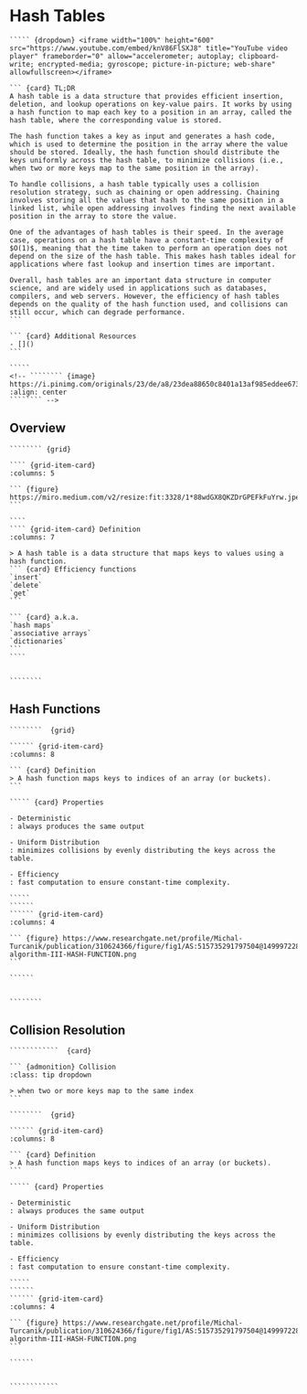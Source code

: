 # Hash Tables

````````` {div} full-width
````` {dropdown} <iframe width="100%" height="600" src="https://www.youtube.com/embed/knV86FlSXJ8" title="YouTube video player" frameborder="0" allow="accelerometer; autoplay; clipboard-write; encrypted-media; gyroscope; picture-in-picture; web-share" allowfullscreen></iframe>

``` {card} TL;DR
A hash table is a data structure that provides efficient insertion, deletion, and lookup operations on key-value pairs. It works by using a hash function to map each key to a position in an array, called the hash table, where the corresponding value is stored.

The hash function takes a key as input and generates a hash code, which is used to determine the position in the array where the value should be stored. Ideally, the hash function should distribute the keys uniformly across the hash table, to minimize collisions (i.e., when two or more keys map to the same position in the array).

To handle collisions, a hash table typically uses a collision resolution strategy, such as chaining or open addressing. Chaining involves storing all the values that hash to the same position in a linked list, while open addressing involves finding the next available position in the array to store the value.

One of the advantages of hash tables is their speed. In the average case, operations on a hash table have a constant-time complexity of $O(1)$, meaning that the time taken to perform an operation does not depend on the size of the hash table. This makes hash tables ideal for applications where fast lookup and insertion times are important.

Overall, hash tables are an important data structure in computer science, and are widely used in applications such as databases, compilers, and web servers. However, the efficiency of hash tables depends on the quality of the hash function used, and collisions can still occur, which can degrade performance.
```

``` {card} Additional Resources
- []()
```

`````
<!-- ```````` {image} https://i.pinimg.com/originals/23/de/a8/23dea88650c8401a13af985eddee6731.jpg
:align: center
```````` -->
`````````

<!-- ## Storing data

````````` {div} full-width
```````` {card} 

```` {figure} imgs/hash/18_00.png
:align: center
Summary Table
````

````````
````````` -->

## Overview

````````` {div} full-width
```````` {grid} 

```` {grid-item-card}
:columns: 5

``` {figure} https://miro.medium.com/v2/resize:fit:3328/1*88wdGX8QKZDrGPEFkFuYrw.jpeg
```

````
```` {grid-item-card} Definition
:columns: 7

> A hash table is a data structure that maps keys to values using a hash function.
``` {card} Efficiency functions
`insert`  
`delete`  
`get`
```

``` {card} a.k.a.
`hash maps`  
`associative arrays`  
`dictionaries`  
```
````


````````
`````````

## Hash Functions

````````` {div} full-width
````````  {grid}

`````` {grid-item-card}
:columns: 8

``` {card} Definition
> A hash function maps keys to indices of an array (or buckets).
```

````` {card} Properties

- Deterministic
: always produces the same output

- Uniform Distribution
: minimizes collisions by evenly distributing the keys across the table.

- Efficiency
: fast computation to ensure constant-time complexity.

`````
``````
`````` {grid-item-card}
:columns: 4

``` {figure} https://www.researchgate.net/profile/Michal-Turcanik/publication/310624366/figure/fig1/AS:515735291797504@1499972283541/Hash-algorithm-III-HASH-FUNCTION.png
```

``````


````````  
`````````

## Collision Resolution

````````````` {div} full-width
````````````  {card}

``` {admonition} Collision
:class: tip dropdown

> when two or more keys map to the same index
```

````````  {grid}

`````` {grid-item-card}
:columns: 8

``` {card} Definition
> A hash function maps keys to indices of an array (or buckets).
```

````` {card} Properties

- Deterministic
: always produces the same output

- Uniform Distribution
: minimizes collisions by evenly distributing the keys across the table.

- Efficiency
: fast computation to ensure constant-time complexity.

`````
``````
`````` {grid-item-card}
:columns: 4

``` {figure} https://www.researchgate.net/profile/Michal-Turcanik/publication/310624366/figure/fig1/AS:515735291797504@1499972283541/Hash-algorithm-III-HASH-FUNCTION.png
```

``````


```````````` 
`````````````

